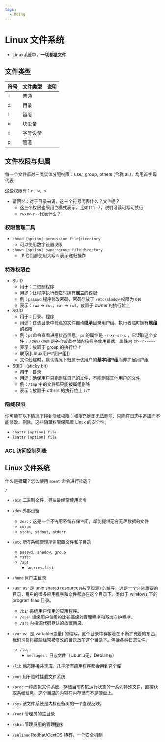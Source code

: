 ```yaml
---
tags:
  - Doing
---
```


# Linux 文件系统

* Linux系统中，**一切都是文件**

## 文件类型

| 符号 | 文件类型 | 说明 |
| ---- | -------- | ---- |
| -    | 普通     |      |
| d    | 目录     |      |
| l    | 链接     |      |
| b    | 块设备   |      |
| c    | 字符设备 |      |
| p    | 管道     |      |

## 文件权限与归属

每一个文件都对三类实体分配权限：user, group, others (合称 all)，均用首字母代表

这些权限有：`r, w, x`

* 请回忆：对于目录来说，这三个符号代表什么？文件呢？
  * 这三个权限也采用位模式表示，比如`111`=7，说明可读可写可执行
  * `rwxrw-r--`代表什么？

### 权限管理工具

* `chmod [option] permission file|directory`
  * 可以使用数字设置权限
* `chown [option] owner:group file|directory`
  * `-R` 它们都使用大写 `R` 表示递归操作

### 特殊权限位

* SUID
  * 用于：二进制程序
  * 用途：让程序执行者临时拥有**属主**的权限
  * 例：`passwd` 程序修改密码，密码存放于 `/etc/shadow` 权限为 `000`
  * 表示：`rwx` → `rws`，`rw-` → `rwS`，放置于 owner 的执行位上
* SGID
  * 用于：目录、程序
  * 用途：在该目录中创建的文件自动**继承**目录用户组、执行者临时拥有**属组**的权限
  * 例：`ps`命令查看进程状态信息，`ps` 的属性是 `-r-xr-sr-x` ，它读取这个文件： `/dev/kmem` 是字符设备存储内核程序使用数据，属性为 `cr--r-----`
  * 表示：放置于 group 的执行位上
  * 联系[[Linux用户#用户组]]
  * 文件创建时，默认情况下归属于该用户的**基本用户组**而非扩展用户组
* SBID （sticky bit）
  * 用于：目录
  * 用途：确保用户只能删除自己的文件，不能删除其他用户的文件
  * 例：`/tmp` 中的文件都只能被属组删除
  * 表示：放置于 others 的执行位上 `t/T`


### 隐藏权限

你可能在以下情况下碰到隐藏权限：权限充足却无法删除、只能在日志中追加而不能修改、删除。这些隐藏权限保障着 Linux 的安全性。

* `chattr [option] file`
* `lsattr [option] file`

### ACL 访问控制列表





## Linux 文件系统

什么是**挂载**？怎么使用 `mount` 命令进行挂载？

`/`

* `/bin` 二进制文件，存放最经常使用命令

* `/dev` 外部设备
  * `zero`：这是一个不占用系统存储空间，却能提供无穷无尽数据的文件
  * `cdrom`
  * `stdin, stdout, stderr`
* `/etc` 所有系统管理所需配置文件和子目录
  * `passwd, shadow, group`
  * `fstab`
  * `/apt`
    * `sources.list`
* `/home` 用户主目录
* `/usr` usr 是 unix shared resources(共享资源) 的缩写，这是一个非常重要的目录，用户的很多应用程序和文件都放在这个目录下，类似于 windows 下的 program files 目录。
  * `/bin` 系统用户使用的应用程序。
  * `/sbin` 超级用户使用的比较高级的管理程序和系统守护程序。
  * `/src` 内核源代码默认的放置目录。
* `/var` var 是 variable(变量) 的缩写，这个目录中存放着在不断扩充着的东西，我们习惯将那些经常被修改的目录放在这个目录下。包括各种日志文件。
  * `/log`
    * `messages`：日志文件（Ubuntu无，Debian有）
* `/lib` 动态连接共享库，几乎所有应用程序都会用到这个库
* `/mnt` 用于临时挂载文件系统
* `/proc` 一种虚拟文件系统，存储当前内核运行状态的一系列特殊文件，直接获取系统信息。这个目录的内容在内存里而不是硬盘上。
* `/sys` 该文件系统是内核设备树的一个直观反映。
* `/root` 管理员的主目录
* `/sbin` 管理员用的管理程序
* `/selinux` Redhat/CentOS 特有，一个安全机制
